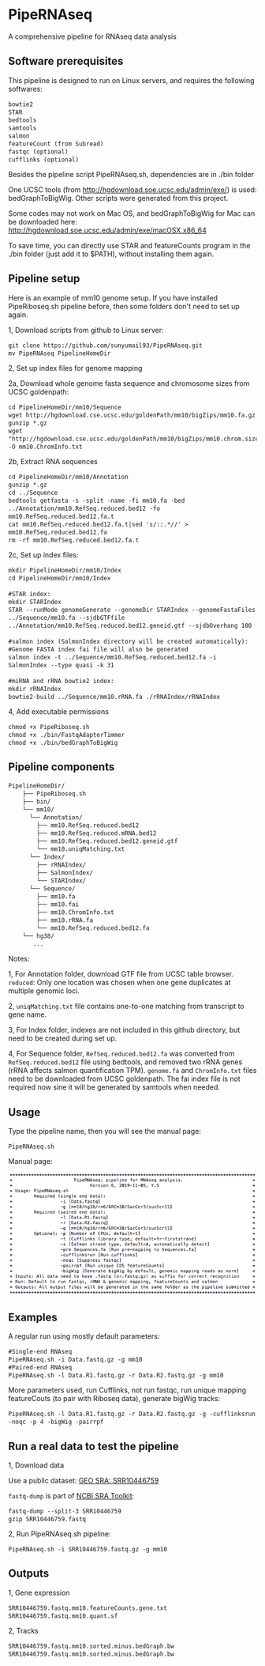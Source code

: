 # PipeRNAseq
A comprehensive pipeline for RNAseq data analysis

## Software prerequisites
This pipeline is designed to run on Linux servers, and requires the following softwares:
```
bowtie2
STAR
bedtools
samtools
salmon
featureCount (from Subread)
fastqc (optional)
cufflinks (optional)
```
Besides the pipeline script PipeRNAseq.sh, dependencies are in ./bin folder

One UCSC tools (from http://hgdownload.soe.ucsc.edu/admin/exe/) is used: bedGraphToBigWig. Other scripts were generated from this project.

Some codes may not work on Mac OS, and bedGraphToBigWig for Mac can be downloaded here: http://hgdownload.soe.ucsc.edu/admin/exe/macOSX.x86_64

To save time, you can directly use STAR and featureCounts program in the ./bin folder (just add it to $PATH), without installing them again.

## Pipeline setup

Here is an example of mm10 genome setup. If you have installed PipeRiboseq.sh pipeline before, then some folders don't need to set up again.

1, Download scripts from github to Linux server:

```
git clone https://github.com/sunyumail93/PipeRNAseq.git
mv PipeRNAseq PipelineHomeDir
```

2, Set up index files for genome mapping

2a, Download whole genome fasta sequence and chromosome sizes from UCSC goldenpath:

```
cd PipelineHomeDir/mm10/Sequence
wget http://hgdownload.cse.ucsc.edu/goldenPath/mm10/bigZips/mm10.fa.gz
gunzip *.gz
wget "http://hgdownload.cse.ucsc.edu/goldenPath/mm10/bigZips/mm10.chrom.sizes" -O mm10.ChromInfo.txt
```

2b, Extract RNA sequences
```
cd PipelineHomeDir/mm10/Annotation
gunzip *.gz
cd ../Sequence
bedtools getfasta -s -split -name -fi mm10.fa -bed ../Annotation/mm10.RefSeq.reduced.bed12 -fo mm10.RefSeq.reduced.bed12.fa.t
cat mm10.RefSeq.reduced.bed12.fa.t|sed 's/::.*//' > mm10.RefSeq.reduced.bed12.fa
rm -rf mm10.RefSeq.reduced.bed12.fa.t
```

2c, Set up index files:
```
mkdir PipelineHomeDir/mm10/Index
cd PipelineHomeDir/mm10/Index

#STAR index:
mkdir STARIndex
STAR --runMode genomeGenerate --genomeDir STARIndex --genomeFastaFiles ../Sequence/mm10.fa --sjdbGTFfile ../Annotation/mm10.RefSeq.reduced.bed12.geneid.gtf --sjdbOverhang 100

#salmon index (SalmonIndex directory will be created automatically):
#Genome FASTA index fai file will also be generated
salmon index -t ../Sequence/mm10.RefSeq.reduced.bed12.fa -i SalmonIndex --type quasi -k 31

#miRNA and rRNA bowtie2 index:
mkdir rRNAIndex
bowtie2-build ../Sequence/mm10.rRNA.fa ./rRNAIndex/rRNAIndex
```

4, Add executable permissions

```
chmod +x PipeRiboseq.sh
chmod +x ./bin/FastqAdapterTimmer
chmod +x ./bin/bedGraphToBigWig
```

## Pipeline components
```
PipelineHomeDir/
    ├── PipeRiboseq.sh
    ├── bin/
    └── mm10/
      └── Annotation/
        ├── mm10.RefSeq.reduced.bed12
        ├── mm10.RefSeq.reduced.mRNA.bed12
        ├── mm10.RefSeq.reduced.bed12.geneid.gtf
        └── mm10.uniqMatching.txt
      └── Index/
        ├── rRNAIndex/
        ├── SalmonIndex/
        └── STARIndex/
      └── Sequence/
        ├── mm10.fa
        ├── mm10.fai
        ├── mm10.ChromInfo.txt
        ├── mm10.rRNA.fa
        └── mm10.RefSeq.reduced.bed12.fa
    └── hg38/
       ...
```

Notes: 

1, For Annotation folder, download GTF file from UCSC table browser. `reduced`: Only one location was chosen when one gene duplicates at multiple genomic loci.

2, `uniqMatching.txt` file contains one-to-one matching from transcript to gene name.

3, For Index folder, indexes are not included in this github directory, but need to be created during set up.

4, For Sequence folder, `RefSeq.reduced.bed12.fa` was converted from `RefSeq.reduced.bed12` file using bedtools, and removed two rRNA genes (rRNA affects salmon quantification TPM). `genome.fa` and `ChromInfo.txt` files need to be downloaded from UCSC goldenpath. The fai index file is not required now sine it will be generated by samtools when needed.

## Usage

Type the pipeline name, then you will see the manual page:

```
PipeRNAseq.sh
```

Manual page:

![](images/Usages.png)

## Examples

A regular run using mostly default parameters:

```
#Single-end RNAseq
PipeRNAseq.sh -i Data.fastq.gz -g mm10
#Paired-end RNAseq
PipeRNAseq.sh -l Data.R1.fastq.gz -r Data.R2.fastq.gz -g mm10
```

More parameters used, run Cufflinks, not run fastqc, run unique mapping featureCouts (to pair with Riboseq data), generate bigWig tracks:
```
PipeRNAseq.sh -l Data.R1.fastq.gz -r Data.R2.fastq.gz -g -cufflinksrun -noqc -p 4 -bigWig -pairrpf
```

## Run a real data to test the pipeline

1, Download data

Use a public dataset: [GEO SRA: SRR10446759](https://www.ncbi.nlm.nih.gov/geo/query/acc.cgi?acc=GSM4160756)

`fastq-dump` is part of [NCBI SRA Toolkit](https://trace.ncbi.nlm.nih.gov/Traces/sra/sra.cgi?view=software):

```
fastq-dump --split-3 SRR10446759
gzip SRR10446759.fastq
```

2, Run PipeRNAseq.sh pipeline:

```
PipeRNAseq.sh -i SRR10446759.fastq.gz -g mm10
```

## Outputs

1, Gene expression
```
SRR10446759.fastq.mm10.featureCounts.gene.txt
SRR10446759.fastq.mm10.quant.sf
```

2, Tracks
```
SRR10446759.fastq.mm10.sorted.minus.bedGraph.bw
SRR10446759.fastq.mm10.sorted.minus.bedGraph.bw
```
